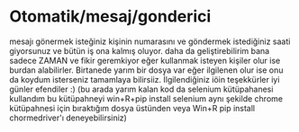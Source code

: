 # Otomatik/mesaj/gonderici
mesajı gönermek isteğiniz kişinin numarasını ve göndermek istediğiniz saati giyorsunuz ve bütün iş ona kalmış oluyor.
daha da geliştirebilirim  bana sadece ZAMAN ve fikir geremkiyor eğer kullanmak isteyen kişiler olur ise burdan alabilirler.
Birtanede yarım bir dosya var eğer ilgilenen olur ise onu da koydum  isterseniz tamamlaya bilirsiiz.
İlgilendiğiniz iöin teşekkürler iyi günler efendiler :) (bu arada yarım kalan kod da selenium kütüpahanesi kullandım bu kütüpahneyi win+R+pip install selenium aynı şekilde chrome kütüpahnesi için bıraktığım dosya üstünden veya Win+R pip install chormedriver'ı deneyebilirsiniz)
